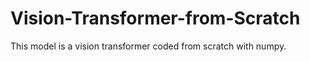 # Vision-Transformer-from-Scratch
This model is a vision transformer coded from scratch with numpy.
